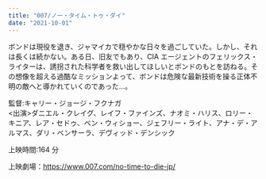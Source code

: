 ```yaml
---
title: "007/ノー・タイム・トゥ・ダイ"
date: "2021-10-01"
---
```


ボンドは現役を退き、ジャマイカで穏やかな日々を過ごしていた。しかし、それは長くは続かない。ある日、旧友でもあり、CIA エージェントのフェリックス・ライターは、誘拐された科学者を救い出してほしいとボンドのもとを訪ねる。その想像を超える過酷なミッションよって、ボンドは危険な最新技術を操る正体不明の敵へと導かれていくのであった…。

監督:キャリー・ジョージ・フクナガ<br>
<出演>ダニエル・クレイグ、レイフ・ファインズ、ナオミ・ハリス、ロリー・キニア、レア・セドゥ、ベン・ウィショー、ジェフリー・ライト、アナ・デ・アルマス、ダリ・ベンサーラ、デヴィッド・デンシック

上映時間:164 分

上映劇場：<https://www.007.com/no-time-to-die-jp/>
